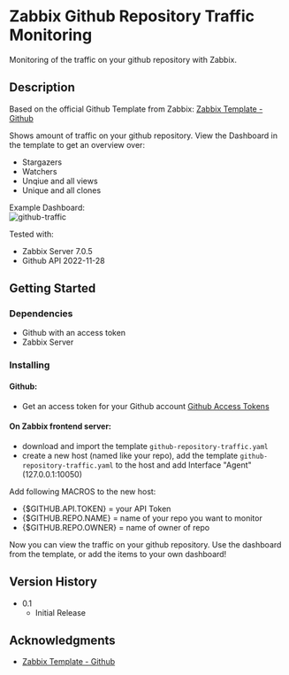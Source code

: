 # Zabbix Github Repository Traffic Monitoring
Monitoring of the traffic on your github repository with Zabbix.  

## Description
Based on the official Github Template from Zabbix: [Zabbix Template - Github](https://git.zabbix.com/projects/ZBX/repos/zabbix/browse/templates/app/github_http?at=release/7.2)  

Shows amount of traffic on your github repository. View the Dashboard in the template to get an overview over:  
* Stargazers
* Watchers
* Unqiue and all views
* Unique and all clones

Example Dashboard:  
![github-traffic](https://github.com/user-attachments/assets/0c33d875-0333-4749-9b53-7bc53bc83c55)

Tested with:  
* Zabbix Server 7.0.5
* Github API 2022-11-28

## Getting Started

### Dependencies
* Github with an access token 
* Zabbix Server

### Installing

#### Github:
* Get an access token for your Github account [Github Access Tokens](https://docs.github.com/en/authentication/keeping-your-account-and-data-secure/managing-your-personal-access-tokens)

#### On Zabbix frontend server:  
- download and import the template `github-repository-traffic.yaml`
- create a new host (named like your repo), add the template `github-repository-traffic.yaml` to the host and add Interface "Agent" (127.0.0.1:10050)  

Add following MACROS to the new host: 
- {$GITHUB.API.TOKEN} = your API Token
- {$GITHUB.REPO.NAME} = name of your repo you want to monitor
- {$GITHUB.REPO.OWNER} = name of owner of repo

Now you can view the traffic on your github repository. Use the dashboard from the template, or add the items to your own dashboard!  

## Version History
* 0.1
    * Initial Release

## Acknowledgments
* [Zabbix Template - Github](https://git.zabbix.com/projects/ZBX/repos/zabbix/browse/templates/app/github_http?at=release/7.2) 
